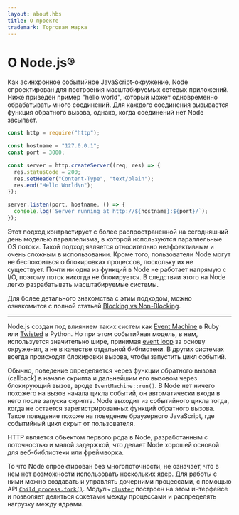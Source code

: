 ```yaml
---
layout: about.hbs
title: О проекте
trademark: Торговая марка
---
```


# О Node.js&reg;

Как асинхронное событийное JavaScript-окружение, Node спроектирован для построения
масштабируемых сетевых приложений. Ниже приведен пример "hello world", который
может одновременно обрабатывать много соединений. Для каждого соединения вызывается
функция обратного вызова, однако, когда соединений нет Node засыпает.

```javascript
const http = require("http");

const hostname = "127.0.0.1";
const port = 3000;

const server = http.createServer((req, res) => {
  res.statusCode = 200;
  res.setHeader("Content-Type", "text/plain");
  res.end("Hello World\n");
});

server.listen(port, hostname, () => {
  console.log(`Server running at http://${hostname}:${port}/`);
});
```

Этот подход контрастирует с более распространенной на сегодняшний день моделью параллелизма, в которой
используются параллельные OS потоки. Такой подход является относительно неэффективным и очень сложным
в использовании. Кроме того, пользователи Node могут не беспокоиться о блокировках процессов,
поскольку их не существует. Почти ни одна из функций в Node не работает напрямую с I/O,
поэтому поток никогда не блокируется. В следствии этого на Node легко разрабатывать масштабируемые системы.

Для более детального знакомства с этим подходом, можно ознакомится с полной статьей [Blocking vs Non-Blocking][].

---

Node.js создан под влиянием таких систем как [Event Machine][] в Ruby или
[Twisted][] в Python. Но при этом событийная модель, в нем, используется значительно шире, принимая
[event loop][] за основу окружения, а не в качестве отдельной библиотеки. В других системах всегда происходят
блокировки вызова, чтобы запустить цикл событий.

Обычно, поведение определяется через функции обратного вызова (callback) в начале
скрипта и дальнейшим его вызовом через блокирующий вызов, вроде `EventMachine::run()`.
В Node нет ничего похожего на вызов начала цикла событий, он автоматически входи в него после запуска скрипта.
Node выходит из событийного цикла тогда, когда не остается зарегистрированных функций обратного вызова.
Такое поведение похоже на поведение браузерного JavaScript, где событийный цикл скрыт от пользователя.

HTTP является объектом первого рода в Node, разработанным с поточностью и малой задержкой, что делает Node
хорошей основой для веб-библиотеки или фреймворка.

То что Node спроектирован без многопоточности, не означает, что в нем нет возможности
использовать нескольких ядер. Для работы с ними можно создавать и управлять дочерними процессами,
с помощью API [`Child_process.fork()`][]. Модуль [`cluster`][] построен на этом интерфейсе и позволяет делиться сокетами
между процессами и распределять нагрузку между ядрами.

[blocking vs non-blocking]: /ru/docs/guides/blocking-vs-non-blocking/
[`child_process.fork()`]: /api/child_process.html#child_process_child_process_fork_modulepath_args_options
[`cluster`]: /api/cluster.html
[event loop]: /ru/docs/guides/event-loop-timers-and-nexttick/
[event machine]: https://github.com/eventmachine/eventmachine
[twisted]: http://twistedmatrix.com/